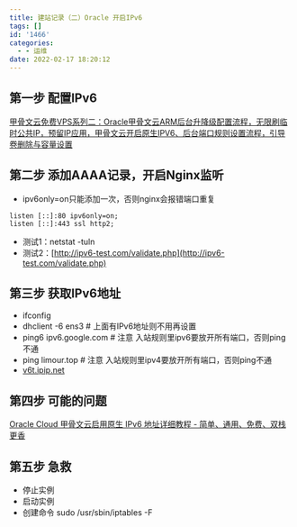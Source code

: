 ```yaml
---
title: 建站记录（二）Oracle 开启IPv6
tags: []
id: '1466'
categories:
  - - 运维
date: 2022-02-17 18:20:12
---
```


## 第一步 配置IPv6

[甲骨文云免费VPS系列二：Oracle甲骨文云ARM后台升降级配置流程，无限刷临时公共IP，预留IP应用，甲骨文云开启原生IPV6、后台端口规则设置流程，引导卷删除与容量设置](https://www.youtube.com/watch?v=rTYDSYjFoBk)

## 第二步 添加AAAA记录，开启Nginx监听

*   ipv6only=on只能添加一次，否则nginx会报错端口重复

```nginx
listen [::]:80 ipv6only=on;
listen [::]:443 ssl http2;
```

*   测试1：netstat -tuln
*   测试2：[http://ipv6-test.com/validate.php](http://ipv6-test.com/validate.php)

## 第三步 获取IPv6地址

*   ifconfig
*   dhclient -6 ens3 # 上面有IPv6地址则不用再设置
*   ping6 ipv6.google.com # 注意 入站规则里ipv6要放开所有端口，否则ping不通
*   ping limour.top # 注意 入站规则里ipv4要放开所有端口，否则ping不通
*   [v6t.ipip.net](http://v6t.ipip.net/)

## 第四步 可能的问题

[Oracle Cloud 甲骨文云启用原生 IPv6 地址详细教程 - 简单、通用、免费、双栈更香](https://vircloud.net/exp/oracle-cloud-ipv6.html)

## 第五步 急救

*   停止实例
*   启动实例
*   创建命令 sudo /usr/sbin/iptables -F